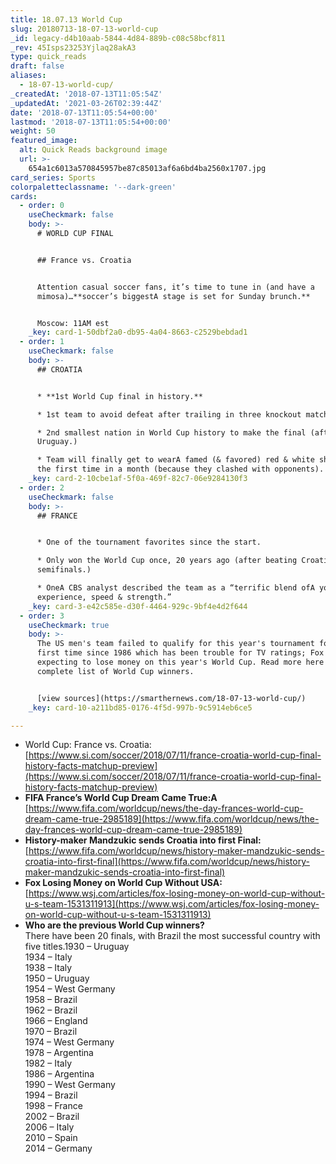 ```yaml
---
title: 18.07.13 World Cup
slug: 20180713-18-07-13-world-cup
_id: legacy-d4b10aab-5844-4d84-889b-c08c58bcf811
_rev: 45Isps23253Yjlaq28akA3
type: quick_reads
draft: false
aliases:
  - 18-07-13-world-cup/
_createdAt: '2018-07-13T11:05:54Z'
_updatedAt: '2021-03-26T02:39:44Z'
date: '2018-07-13T11:05:54+00:00'
lastmod: '2018-07-13T11:05:54+00:00'
weight: 50
featured_image:
  alt: Quick Reads background image
  url: >-
    654a1c6013a570845957be87c85013af6a6bd4ba2560x1707.jpg
card_series: Sports
colorpaletteclassname: '--dark-green'
cards:
  - order: 0
    useCheckmark: false
    body: >-
      # WORLD CUP FINAL


      ## France vs. Croatia


      Attention casual soccer fans, it’s time to tune in (and have a
      mimosa)…**soccer’s biggestA stage is set for Sunday brunch.**


      Moscow: 11AM est
    _key: card-1-50dbf2a0-db95-4a04-8663-c2529bebdad1
  - order: 1
    useCheckmark: false
    body: >-
      ## CROATIA


      * **1st World Cup final in history.**

      * 1st team to avoid defeat after trailing in three knockout matches.

      * 2nd smallest nation in World Cup history to make the final (afterA
      Uruguay.)

      * Team will finally get to wearA famed (& favored) red & white shirts for
      the first time in a month (because they clashed with opponents).
    _key: card-2-10cbe1af-5f0a-469f-82c7-06e9284130f3
  - order: 2
    useCheckmark: false
    body: >-
      ## FRANCE


      * One of the tournament favorites since the start.

      * Only won the World Cup once, 20 years ago (after beating Croatia
      semifinals.)

      * OneA CBS analyst described the team as a “terrific blend ofA youth,
      experience, speed & strength.”
    _key: card-3-e42c585e-d30f-4464-929c-9bf4e4d2f644
  - order: 3
    useCheckmark: true
    body: >-
      The US men's team failed to qualify for this year's tournament for the
      first time since 1986 which has been trouble for TV ratings; Fox is
      expecting to lose money on this year's World Cup. Read more here & see
      complete list of World Cup winners.


      [view sources](https://smarthernews.com/18-07-13-world-cup/)
    _key: card-10-a211bd85-0176-4f5d-997b-9c5914eb6ce5

---
```

* World Cup: France vs. Croatia:  
[https://www.si.com/soccer/2018/07/11/france-croatia-world-cup-final-history-facts-matchup-preview](https://www.si.com/soccer/2018/07/11/france-croatia-world-cup-final-history-facts-matchup-preview)
* **FIFA France’s World Cup Dream Came True:A**  
[https://www.fifa.com/worldcup/news/the-day-frances-world-cup-dream-came-true-2985189](https://www.fifa.com/worldcup/news/the-day-frances-world-cup-dream-came-true-2985189)
* **History-maker Mandzukic sends Croatia into first Final:**  
[https://www.fifa.com/worldcup/news/history-maker-mandzukic-sends-croatia-into-first-final](https://www.fifa.com/worldcup/news/history-maker-mandzukic-sends-croatia-into-first-final)
* **Fox Losing Money on World Cup Without USA:**  
[https://www.wsj.com/articles/fox-losing-money-on-world-cup-without-u-s-team-1531311913](https://www.wsj.com/articles/fox-losing-money-on-world-cup-without-u-s-team-1531311913)
* **Who are the previous World Cup winners?**  
There have been 20 finals, with Brazil the most successful country with five titles.1930 – Uruguay  
1934 – Italy  
1938 – Italy  
1950 – Uruguay  
1954 – West Germany  
1958 – Brazil  
1962 – Brazil  
1966 – England  
1970 – Brazil  
1974 – West Germany  
1978 – Argentina  
1982 – Italy  
1986 – Argentina  
1990 – West Germany  
1994 – Brazil  
1998 – France  
2002 – Brazil  
2006 – Italy  
2010 – Spain  
2014 – Germany